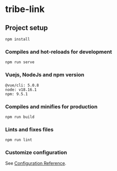 # tribe-link

## Project setup
```
npm install
```

### Compiles and hot-reloads for development
```
npm run serve
```

### Vuejs, NodeJs and npm version
```
@vue/cli: 5.0.8
node: v18.16.1
npm: 9.5.1
```

### Compiles and minifies for production
```
npm run build
```

### Lints and fixes files
```
npm run lint
```

### Customize configuration
See [Configuration Reference](https://cli.vuejs.org/config/).
